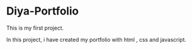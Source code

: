 # Diya-Portfolio
This is my first project.

In this project, i have created my portfolio with html , css and javascript.
